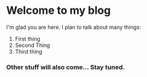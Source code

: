 # Welcome to my blog

I'm glad you are here. I plan to talk about many things: 

1. First thing
2. Second Thing
3. Third thing

### Other stuff will also come... Stay tuned. 
